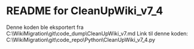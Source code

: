 # README for CleanUpWiki_v7_4
Denne koden ble eksportert fra C:\WikiMigration\git\code_dump\CleanUpWiki_v7.md
Link til denne koden: C:\WikiMigration\git\code_repo\Python\CleanUpWiki_v7_4.py
